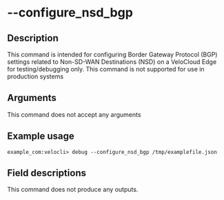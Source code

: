 #	--configure_nsd_bgp

##	Description
This command is intended for configuring Border Gateway Protocol (BGP) settings related to Non-SD-WAN Destinations (NSD) on a VeloCloud Edge for testing/debugging only. This command is not supported for use in production systems


##	Arguments
This command does not accept any arguments

##	Example usage
```
example_com:velocli> debug --configure_nsd_bgp /tmp/examplefile.json
```

##	Field descriptions
This command does not produce any outputs.